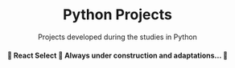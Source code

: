 <h1 align="center">Python Projects</h1>

<p align="center">Projects developed during the studies in Python</p>


<h4 align="center"> 
	🚧  React Select 🚀 Always under construction and adaptations...  🚧
</h4>
